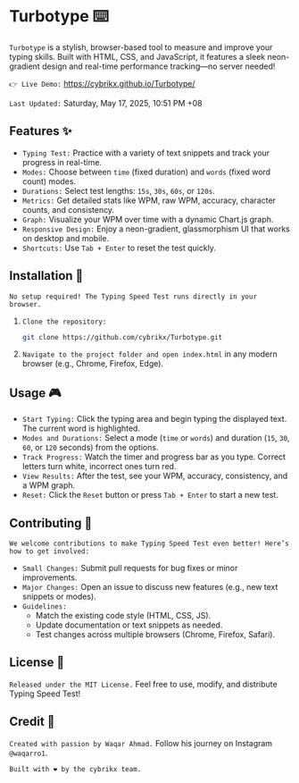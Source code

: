 # Turbotype ⌨️

`Turbotype` is a stylish, browser-based tool to measure and improve your typing skills. Built with HTML, CSS, and JavaScript, it features a sleek neon-gradient design and real-time performance tracking—no server needed!

`👉 Live Demo:` https://cybrikx.github.io/Turbotype/

`Last Updated:` Saturday, May 17, 2025, 10:51 PM +08

## Features ✨

- `Typing Test:` Practice with a variety of text snippets and track your progress in real-time.
- `Modes:` Choose between `time` (fixed duration) and `words` (fixed word count) modes.
- `Durations:` Select test lengths: `15s`, `30s`, `60s`, or `120s`.
- `Metrics:` Get detailed stats like WPM, raw WPM, accuracy, character counts, and consistency.
- `Graph:` Visualize your WPM over time with a dynamic Chart.js graph.
- `Responsive Design:` Enjoy a neon-gradient, glassmorphism UI that works on desktop and mobile.
- `Shortcuts:` Use `Tab + Enter` to reset the test quickly.

## Installation 🚀

`No setup required! The Typing Speed Test runs directly in your browser.`



1. `Clone the repository:`
   ```bash
   git clone https://github.com/cybrikx/Turbotype.git
   ```

2. `Navigate to the project folder and open index.html` in any modern browser (e.g., Chrome, Firefox, Edge).

## Usage 🎮

- `Start Typing:` Click the typing area and begin typing the displayed text. The current word is highlighted.
- `Modes and Durations:` Select a mode (`time` or `words`) and duration (`15`, `30`, `60`, or `120` seconds) from the options.
- `Track Progress:` Watch the timer and progress bar as you type. Correct letters turn white, incorrect ones turn red.
- `View Results:` After the test, see your WPM, accuracy, consistency, and a WPM graph.
- `Reset:` Click the `Reset` button or press `Tab + Enter` to start a new test.

## Contributing 🤝

`We welcome contributions to make Typing Speed Test even better! Here’s how to get involved:`

- `Small Changes:` Submit pull requests for bug fixes or minor improvements.
- `Major Changes:` Open an issue to discuss new features (e.g., new text snippets or modes).
- `Guidelines:`
  - Match the existing code style (HTML, CSS, JS).
  - Update documentation or text snippets as needed.
  - Test changes across multiple browsers (Chrome, Firefox, Safari).

## License 📜

`Released under the MIT License.` Feel free to use, modify, and distribute Typing Speed Test!

## Credit 🌟

`Created with passion by Waqar Ahmad.` Follow his journey on Instagram `@waqarro1`.

`Built with ❤️ by the cybrikx team.`
